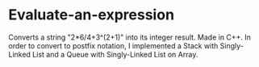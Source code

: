 # Evaluate-an-expression
Converts a string "2*6/4+3^(2+1)" into its integer result. Made in C++. In order to convert to postfix notation, I implemented a Stack with Singly-Linked List and a Queue with Singly-Linked List on Array.
